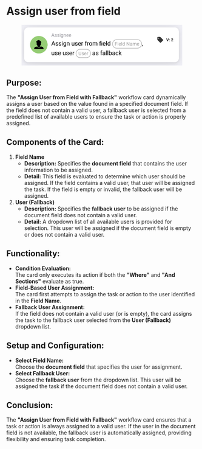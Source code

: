 # Assign user from field

<figure><img src="../../../../.gitbook/assets/image (299).png" alt="" width="563"><figcaption></figcaption></figure>

## **Purpose:**

The **"Assign User from Field with Fallback"** workflow card dynamically assigns a user based on the value found in a specified document field. If the field does not contain a valid user, a fallback user is selected from a predefined list of available users to ensure the task or action is properly assigned.

## **Components of the Card:**

1. **Field Name**
   * **Description:** Specifies the **document field** that contains the user information to be assigned.
   * **Detail:** This field is evaluated to determine which user should be assigned. If the field contains a valid user, that user will be assigned the task. If the field is empty or invalid, the fallback user will be assigned.
2. **User (Fallback)**
   * **Description:** Specifies the **fallback user** to be assigned if the document field does not contain a valid user.
   * **Detail:** A dropdown list of all available users is provided for selection. This user will be assigned if the document field is empty or does not contain a valid user.

## **Functionality:**

* **Condition Evaluation:**\
  The card only executes its action if both the **"Where"** and **"And Sections"** evaluate as true.
* **Field-Based User Assignment:**\
  The card first attempts to assign the task or action to the user identified in the **Field Name**.
* **Fallback User Assignment:**\
  If the field does not contain a valid user (or is empty), the card assigns the task to the fallback user selected from the **User (Fallback)** dropdown list.

## **Setup and Configuration:**

* **Select Field Name:**\
  Choose the **document field** that specifies the user for assignment.
* **Select Fallback User:**\
  Choose the **fallback user** from the dropdown list. This user will be assigned the task if the document field does not contain a valid user.

## **Conclusion:**

The **"Assign User from Field with Fallback"** workflow card ensures that a task or action is always assigned to a valid user. If the user in the document field is not available, the fallback user is automatically assigned, providing flexibility and ensuring task completion.
